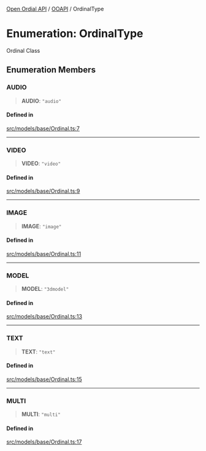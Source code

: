[Open Ordial API](../../README.md) / [OOAPI](../README.md) / OrdinalType

# Enumeration: OrdinalType

Ordinal Class

## Enumeration Members

### AUDIO

> **AUDIO**: `"audio"`

#### Defined in

[src/models/base/Ordinal.ts:7](https://github.com/open-ordinal/open-ordinal-api/blob/88ef2e4467b13c07bb5a3ef3483343248c1aa38d/src/models/base/Ordinal.ts#L7)

***

### VIDEO

> **VIDEO**: `"video"`

#### Defined in

[src/models/base/Ordinal.ts:9](https://github.com/open-ordinal/open-ordinal-api/blob/88ef2e4467b13c07bb5a3ef3483343248c1aa38d/src/models/base/Ordinal.ts#L9)

***

### IMAGE

> **IMAGE**: `"image"`

#### Defined in

[src/models/base/Ordinal.ts:11](https://github.com/open-ordinal/open-ordinal-api/blob/88ef2e4467b13c07bb5a3ef3483343248c1aa38d/src/models/base/Ordinal.ts#L11)

***

### MODEL

> **MODEL**: `"3dmodel"`

#### Defined in

[src/models/base/Ordinal.ts:13](https://github.com/open-ordinal/open-ordinal-api/blob/88ef2e4467b13c07bb5a3ef3483343248c1aa38d/src/models/base/Ordinal.ts#L13)

***

### TEXT

> **TEXT**: `"text"`

#### Defined in

[src/models/base/Ordinal.ts:15](https://github.com/open-ordinal/open-ordinal-api/blob/88ef2e4467b13c07bb5a3ef3483343248c1aa38d/src/models/base/Ordinal.ts#L15)

***

### MULTI

> **MULTI**: `"multi"`

#### Defined in

[src/models/base/Ordinal.ts:17](https://github.com/open-ordinal/open-ordinal-api/blob/88ef2e4467b13c07bb5a3ef3483343248c1aa38d/src/models/base/Ordinal.ts#L17)
